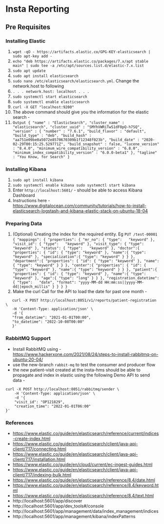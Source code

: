 # Insta Reporting 

## Pre Requisites

### Installing Elastic
1. `wget -qO - https://artifacts.elastic.co/GPG-KEY-elasticsearch | sudo apt-key add -`
2. `echo "deb https://artifacts.elastic.co/packages/7.x/apt stable main" | sudo tee -a /etc/apt/sources.list.d/elastic-7.x.list`
3. `sudo apt update`
4. `sudo apt install elasticsearch`
5. `sudo nano /etc/elasticsearch/elasticsearch.yml`. Change the network.host to following
6. `. . .
   network.host: localhost
   . . .`
7. `sudo systemctl start elasticsearch`
8. `sudo systemctl enable elasticsearch`
9. `curl -X GET "localhost:9200"`
10. The above command should give you the information for the elastic search - 
11. `Output
    {
    "name" : "ElasticSearch",
    "cluster_name" : "elasticsearch",
    "cluster_uuid" : "SMYhVWRiTwS1dF0pQ-h7SQ",
    "version" : {
    "number" : "7.6.1",
    "build_flavor" : "default",
    "build_type" : "deb",
    "build_hash" : "aa751e09be0a5072e8570670309b1f12348f023b",
    "build_date" : "2020-02-29T00:15:25.529771Z",
    "build_snapshot" : false,
    "lucene_version" : "8.4.0",
    "minimum_wire_compatibility_version" : "6.8.0",
    "minimum_index_compatibility_version" : "6.0.0-beta1"
    },
    "tagline" : "You Know, for Search"
    }`

### Installing Kibana
1. `sudo apt install kibana`
2. `sudo systemctl enable kibana
   sudo systemctl start kibana`
3. Enter `http://localhost:5601/` - should be able to access Kibana Dashboard
4. Instructions here - https://www.digitalocean.com/community/tutorials/how-to-install-elasticsearch-logstash-and-kibana-elastic-stack-on-ubuntu-18-04

### Preparing Data

1. (Optional) Creating the index for the required entity. Eg
`PUT /test-00001`
`
   {
   "mappings": {
   "properties": {
   "mr_no": {
   "type":   "keyword"
   },
   "visit_id": {
   "type":   "keyword"
   },
   "visit_type": {
   "type":   "keyword"
   },
   "status": {
   "type":   "keyword"
   },
   "doctor":{
   "properties": {
   "id": {
   "type": "keyword"
   },
   "name":{
   "type": "keyword"
   },
   "specialization":{
   "type": "keyword"
   }
   }
   },
   "department":{
   "properties": {
   "id": {
   "type": "keyword"
   },
   "name":{
   "type": "keyword"
   }
   }
   },
   "center":{
   "properties": {
   "id": {
   "type": "keyword"
   },
   "name":{
   "type": "keyword"
   }
   }
   },
   "patient":{
   "properties": {
   "id": {
   "type": "keyword"
   },
   "name":{
   "type": "keyword"
   },
   "age":{
   "type": "long"
   }
   }
   },
   "registration_datetime": {
   "type":   "date",
   "format": "yyyy-MM-dd HH:mm:ss||yyyy-MM-dd||epoch_millis"
   }
   }
   }
   }
`
2. Make the curl Call for the API to load the date for past one month -
```shell
   curl -X POST http://localhost:8051/v1/reports/patient-registration \
   -H 'Content-Type: application/json' \
   -d '{
   "from_datetime": "2021-01-01T00:00",
   "to_datetime": "2022-10-08T00:00"
   }'
```


### RabbitMQ Support

- Install RabbitMQ using - https://www.hackerxone.com/2021/08/24/steps-to-install-rabbitmq-on-ubuntu-20-04/
- use the new-branch `rabbit-mq` to test the consumer and producer flow
- the new patient-visit created at the insta-hms should be able to propagate and index in elastic using the following Demo API to send data - 

```shell
curl -X POST http://localhost:8051/rabbitmq/sender \
    -H 'Content-Type: application/json' \
    -d '{
    "visit_id": "OP121829",
    "creation_time": "2022-01-01T06:00"
}'
```


### References 
- https://www.elastic.co/guide/en/elasticsearch/reference/current/indices-create-index.html
- https://www.elastic.co/guide/en/elasticsearch/client/java-api-client/7.17/connecting.html
- https://www.elastic.co/guide/en/elasticsearch/client/java-api-client/7.17/installation.html
- https://www.elastic.co/guide/en/cloud/current/ec-ingest-guides.html
- https://www.elastic.co/guide/en/elasticsearch/client/java-api-client/7.17/indexing-bulk.html
- https://www.elastic.co/guide/en/elasticsearch/reference/8.4/date.html
- https://www.elastic.co/guide/en/elasticsearch/reference/8.4/keyword.html
- https://www.elastic.co/guide/en/elasticsearch/reference/8.4/text.html
- http://localhost:5601/app/discover
- http://localhost:5601/app/dev_tools#/console
- http://localhost:5601/app/management/data/index_management/indices
- http://localhost:5601/app/management/kibana/indexPatterns